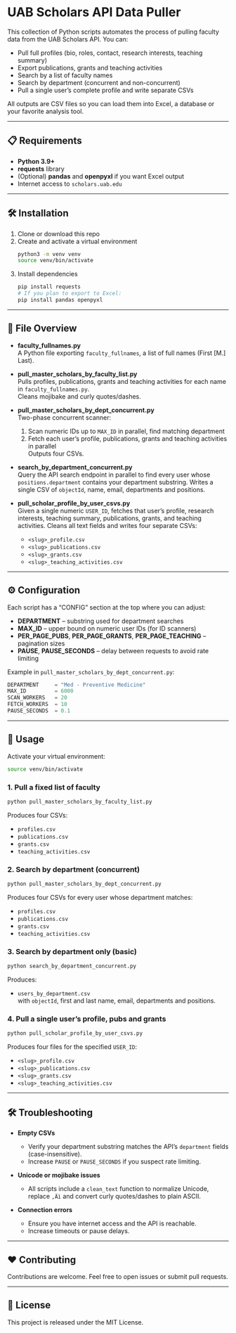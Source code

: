# UAB Scholars API Data Puller

This collection of Python scripts automates the process of pulling faculty data from the UAB Scholars API. You can:

- Pull full profiles (bio, roles, contact, research interests, teaching summary)  
- Export publications, grants and teaching activities  
- Search by a list of faculty names  
- Search by department (concurrent and non-concurrent)  
- Pull a single user’s complete profile and write separate CSVs  

All outputs are CSV files so you can load them into Excel, a database or your favorite analysis tool.

---

## 📋 Requirements

- **Python 3.9+**  
- **requests** library  
- (Optional) **pandas** and **openpyxl** if you want Excel output  
- Internet access to `scholars.uab.edu`

---

## 🛠 Installation

1. Clone or download this repo  
2. Create and activate a virtual environment  
   ```bash
   python3 -m venv venv
   source venv/bin/activate
   ```  
3. Install dependencies  
   ```bash
   pip install requests
   # If you plan to export to Excel:
   pip install pandas openpyxl
   ```

---

## 📂 File Overview

- **faculty_fullnames.py**  
  A Python file exporting `faculty_fullnames`, a list of full names (First [M.] Last).

- **pull_master_scholars_by_faculty_list.py**  
  Pulls profiles, publications, grants and teaching activities for each name in `faculty_fullnames.py`.  
  Cleans mojibake and curly quotes/dashes.

- **pull_master_scholars_by_dept_concurrent.py**  
  Two-phase concurrent scanner:  
  1. Scan numeric IDs up to `MAX_ID` in parallel, find matching department  
  2. Fetch each user’s profile, publications, grants and teaching activities in parallel  
  Outputs four CSVs.

- **search_by_department_concurrent.py**  
  Query the API search endpoint in parallel to find every user whose `positions.department` contains your department substring. Writes a single CSV of `objectId`, name, email, departments and positions.

- **pull_scholar_profile_by_user_csvs.py**  
  Given a single numeric `USER_ID`, fetches that user’s profile, research interests, teaching summary, publications, grants, and teaching activities. Cleans all text fields and writes four separate CSVs:  
  - `<slug>_profile.csv`  
  - `<slug>_publications.csv`  
  - `<slug>_grants.csv`  
  - `<slug>_teaching_activities.csv`

---

## ⚙️ Configuration

Each script has a “CONFIG” section at the top where you can adjust:

- **DEPARTMENT** – substring used for department searches  
- **MAX_ID** – upper bound on numeric user IDs (for ID scanners)  
- **PER_PAGE_PUBS**, **PER_PAGE_GRANTS**, **PER_PAGE_TEACHING** – pagination sizes  
- **PAUSE**, **PAUSE_SECONDS** – delay between requests to avoid rate limiting  

Example in `pull_master_scholars_by_dept_concurrent.py`:

```python
DEPARTMENT     = "Med - Preventive Medicine"
MAX_ID         = 6000
SCAN_WORKERS   = 20
FETCH_WORKERS  = 10
PAUSE_SECONDS  = 0.1
```

---

## 🚀 Usage

Activate your virtual environment:

```bash
source venv/bin/activate
```

### 1. Pull a fixed list of faculty

```bash
python pull_master_scholars_by_faculty_list.py
```

Produces four CSVs:

- `profiles.csv`  
- `publications.csv`  
- `grants.csv`  
- `teaching_activities.csv`

### 2. Search by department (concurrent)

```bash
python pull_master_scholars_by_dept_concurrent.py
```

Produces four CSVs for every user whose department matches:

- `profiles.csv`  
- `publications.csv`  
- `grants.csv`  
- `teaching_activities.csv`

### 3. Search by department only (basic)

```bash
python search_by_department_concurrent.py
```

Produces:

- `users_by_department.csv`  
  with `objectId`, first and last name, email, departments and positions.

### 4. Pull a single user’s profile, pubs and grants

```bash
python pull_scholar_profile_by_user_csvs.py
```

Produces four files for the specified `USER_ID`:
  - `<slug>_profile.csv`  
  - `<slug>_publications.csv`  
  - `<slug>_grants.csv`  
  - `<slug>_teaching_activities.csv`

---

## 🛠 Troubleshooting

- **Empty CSVs**  
  - Verify your department substring matches the API’s `department` fields (case-insensitive).  
  - Increase `PAUSE` or `PAUSE_SECONDS` if you suspect rate limiting.

- **Unicode or mojibake issues**  
  - All scripts include a `clean_text` function to normalize Unicode, replace `‚Äì` and convert curly quotes/dashes to plain ASCII.

- **Connection errors**  
  - Ensure you have internet access and the API is reachable.  
  - Increase timeouts or pause delays.

---

## ❤️ Contributing

Contributions are welcome. Feel free to open issues or submit pull requests.

---

## 📄 License

This project is released under the MIT License.
